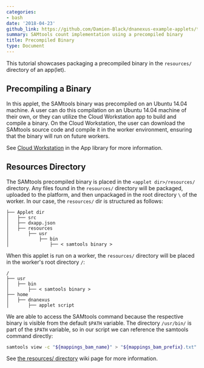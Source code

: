 ```yaml
---
categories:
- bash
date: '2018-04-23'
github_link: https://github.com/Damien-Black/dnanexus-example-applets/tree/master/Tutorials/bash/samtools_count_binary_sh
summary: SAMtools count implementation using a precompiled binary
title: Precompiled Binary
type: Document
---
```

This tutorial showcases packaging a precompiled binary in the `resources/` directory of an app(let).

## Precompiling a Binary
In this applet, the SAMtools binary was precompiled on an Ubuntu 14.04 machine. A user can do this compilation on an Ubuntu 14.04 machine of their own, or they can utilize the Cloud Workstation app to build and compile a binary. On the Cloud Workstation, the user can download the SAMtools source code and compile it in the worker environment, ensuring that the binary will run on future workers.

See [Cloud Workstation](https://wiki.dnanexus.com/Developer-Tutorials/Cloud-Workstations) in the App library for more information.

## Resources Directory
The SAMtools precompiled binary is placed in the `<applet dir>/resources/` directory. Any files found in the `resources/` directory will be packaged, uploaded to the platform, and then unpackaged in the root directory `\` of the worker. In our case, the `resources/` dir is structured as follows:
```
├── Applet dir
│   ├── src
│   ├── dxapp.json
│   ├── resources
│       ├── usr
│           ├── bin
│               ├── < samtools binary >
```
When this applet is run on a worker, the `resources/` directory will be placed in the worker's root directory `/`:
```
/
├── usr
│   ├── bin
│       ├── < samtools binary >
├── home
│   ├── dnanexus
│   	├── applet script
```
We are able to access the SAMtools command because the respective binary is visible from the default `$PATH` variable. The directory `/usr/bin/` is part of the `$PATH` variable, so in our script we can reference the samtools command directly:
```bash
samtools view -c "${mappings_bam_name}" > "${mappings_bam_prefix}.txt"
```


See [the resources/ directory](https://wiki.dnanexus.com/Developer-Tutorials/App-Build-Process#The-resources/-directory-and-its-use) wiki page for more information.
